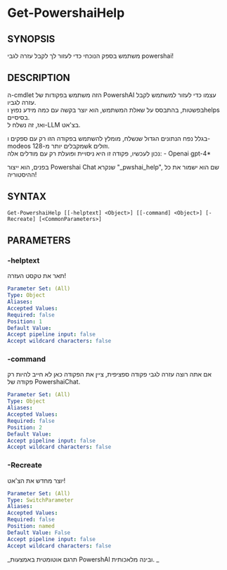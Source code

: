 ﻿---
external help file: powershai-help.xml
schema: 2.0.0
powershai: true
---

# Get-PowershaiHelp

## SYNOPSIS <!--!= @#Synop !-->
משתמש בספק הנוכחי כדי לעזור לך לקבל עזרה לגבי powershai!

## DESCRIPTION <!--!= @#Desc !-->
ה-cmdlet הזה משתמש בפקודות של PowershAI עצמו כדי לעזור למשתמש לקבל עזרה לגביו.  
בפשטות, בהתבסס על שאלת המשתמש, הוא יוצר בקשה עם כמה מידע נפוץ וhelps בסיסיים.  
ואז, זה נשלח ל-LLM בצ'אט.

בגלל נפח הנתונים הגדול שנשלח, מומלץ להשתמש בפקודה הזו רק עם ספקים ו-modeos שמקבלים יותר מ-128k וזולים.  
נכון לעכשיו, פקודה זו היא ניסויית ופועלת רק עם מודלים אלה:
	- Openai gpt-4*
	
בפנים, הוא ייצור Powershai Chat שנקרא "_pwshai_help", שם הוא ישמור את כל ההיסטוריה!

## SYNTAX <!--!= @#Syntax !-->

```
Get-PowershaiHelp [[-helptext] <Object>] [[-command] <Object>] [-Recreate] [<CommonParameters>]
```

## PARAMETERS <!--!= @#Params !-->

### -helptext
תאר את טקסט העזרה!

```yml
Parameter Set: (All)
Type: Object
Aliases: 
Accepted Values: 
Required: false
Position: 1
Default Value: 
Accept pipeline input: false
Accept wildcard characters: false
```

### -command
אם אתה רוצה עזרה לגבי פקודה ספציפית, ציין את הפקודה כאן 
לא חייב להיות רק פקודה של PowershaiChat.

```yml
Parameter Set: (All)
Type: Object
Aliases: 
Accepted Values: 
Required: false
Position: 2
Default Value: 
Accept pipeline input: false
Accept wildcard characters: false
```

### -Recreate
יוצר מחדש את הצ'אט!

```yml
Parameter Set: (All)
Type: SwitchParameter
Aliases: 
Accepted Values: 
Required: false
Position: named
Default Value: False
Accept pipeline input: false
Accept wildcard characters: false
```



<!--PowershaiAiDocBlockStart-->
_תרגם אוטומטית באמצעות PowershAI ובינה מלאכותית. 
_
<!--PowershaiAiDocBlockEnd-->
